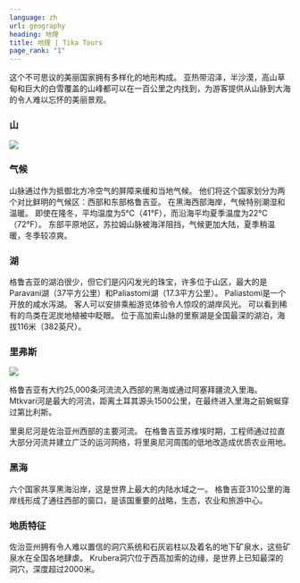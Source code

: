 ```yaml
---
language: zh
url: geography
heading: 地理
title: 地理 | Tika Tours
page_rank: "1"
---
```

<div class="row content-row"><!-- 868 (1)-->

</div>

<div class="row content-row"><!-- 869 (2)-->
<div class="col-xs-12"><!-- 1191 -->

这个不可思议的美丽国家拥有多样化的地形构成。 亚热带沼泽，半沙漠，高山草甸和巨大的白雪覆盖的山峰都可以在一百公里之内找到，为游客提供从山脉到大海的令人难以忘怀的美丽景观。

</div>

</div>

<div class="row content-row"><!-- 870 (3)-->
<div class="col-xs-12 col-sm-6 col-md-6"><!-- 1192 -->

### 山


![](/library/content/img22.jpg)

### 气候


山脉通过作为抵御北方冷空气的屏障来缓和当地气候。 他们将这个国家划分为两个对比鲜明的气候区：西部和东部格鲁吉亚。 在黑海西部海岸，气候特别潮湿和温暖。 即使在隆冬，平均温度为5°C（41°F），而沿海平均夏季温度为22°C（72°F）。
东部平原地区，苏拉姆山脉被海洋阻挡，气候更加大陆，夏季稍温暖，冬季较凉爽。

### 湖


格鲁吉亚的湖泊很少，但它们是闪闪发光的珠宝，许多位于山区，最大的是Paravani湖（37平方公里）和Paliastomi湖（17.3平方公里）。 Paliastomi是一个开放的咸水泻湖。
客人可以安排乘船游览体验令人惊叹的湖岸风光。 可以看到稀有的鸟类在泥炭地植被中眨眼。 位于高加索山脉的里察湖是全国最深的湖泊，海拔116米（382英尺）。

</div>

<div class="col-xs-12 col-sm-6 col-md-6"><!-- 1193 -->

### 里弗斯


![](/library/content/img23.jpg)

格鲁吉亚有大约25,000条河流流入西部的黑海或通过阿塞拜疆流入里海。 Mtkvari河是最大的河流，距离土耳其源头1500公里，在最终进入里海之前蜿蜒穿过第比利斯。

里奥尼河是佐治亚州西部的主要河流。 在格鲁吉亚苏维埃时期，工程师通过拉直大部分河流并建立广泛的运河网络，将里奥尼河周围的低地改造成优质农业用地。

### 黑海


六个国家共享黑海沿岸，这是世界上最大的内陆水域之一。 格鲁吉亚310公里的海岸线形成了通往西部的窗口，是该国重要的战略，生态，农业和旅游中心。

### 地质特征


佐治亚州拥有令人难以置信的洞穴系统和石灰岩柱以及着名的地下矿泉水，这些矿泉水在全国各地肆虐。 Krubera洞穴位于西高加索的边缘，是世界上已知最深的洞穴，深度超过2000米。

</div>

</div>
